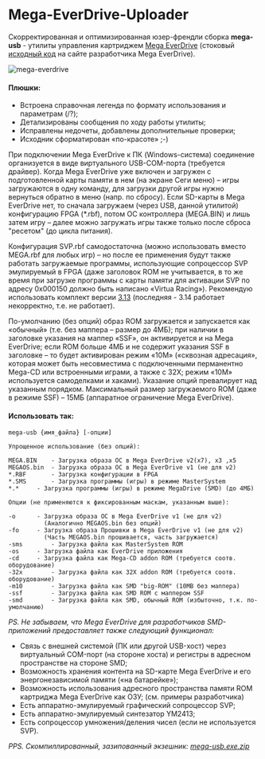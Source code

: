 # Mega-EverDrive-Uploader

Скорректированная и оптимизированная юзер-френдли сборка **mega-usb** - утилиты управления картриджем [Mega EverDrive](https://krikzz.com/our-products/legacy/megax7.html) (стоковый [исходный код](https://krikzz.com/pub/support/mega-everdrive/x3x5x7/dev/usb-tool/v2.0/) на сайте разработчика Mega EverDrive).

![mega-everdrive](https://user-images.githubusercontent.com/24475390/150523382-7a897bad-1fcc-480d-82ca-3559f1771fc9.jpg)
#### Плюшки:
+ Встроена справочная легенда по формату использования и параметрам (/?);
+ Детализированы сообщения по ходу работы утилиты;
+ Исправлены недочеты, добавлены дополнительные проверки;
+ Исходник сформатирован «по-красоте» ;-)

При подключении Mega EverDrive к ПК (Windows-система) соединение организуется в виде виртуального USB-COM-порта (требуется драйвер). Когда Mega EverDrive уже включен и загружен с подготовленной карты памяти в нем (на экране Сеги меню) – игры загружаются в одну команду, для загрузки другой игры нужно вернуться обратно в меню (напр. по сбросу). Если SD-карты в Mega EverDrive нет, то сначала загружаем (через USB, данной утилитой) конфигурацию FPGA (*.rbf), потом ОС контроллера (MEGA.BIN) и лишь затем игру – далее можно загружать игры также только после сброса "ресетом" (до цикла питания).

Конфигурация SVP.rbf самодостаточна (можно использовать вместо MEGA.rbf для любых игр) – но после ее применения будут также работать загружаемые программы, использующие сопроцессор SVP эмулируемый в FPGA (даже заголовок ROM не учитывается, в то же время при загрузке программы с карты памяти для активации SVP по адресу 0x000150 должно быть написано «Virtua Racing»). Рекомендую использовать комплект версии [3.13](https://krikzz.com/pub/support/mega-everdrive/x3x5x7/OS/) (последняя - 3.14 работает некорректно, т.е. не работает).

По-умолчанию (без опций) образ ROM загружается и запускается как «обычный» (т.е. без маппера – размер до 4МБ); при наличии в заголовке указания на маппер «SSF», он активируется и на Mega EverDrive; если ROM больше 4МБ и не содержит указания SSF в заголовке – то будет активирован режим «10М» («сквозная адресация», которая может быть несовместима с подключенными перманентно Mega-CD или встроенными играми, а также с 32X; режим «10М» используется самоделками и хаками). Указание опций превалирует над указанным порядком. Максимальный размер загружаемого ROM (даже в режиме SSF) – 15МБ (аппаратное ограничение Mega EverDrive).

#### Использовать так:
```
mega-usb {имя_файла} [-опции]

Упрощенное использование (без опций):

MEGA.BIN	- Загрузка образа ОС в Mega EverDrive v2(x7), x3 ,x5
MEGAOS.bin	- Загрузка образа ОС в Mega EverDrive v1 (не для v2)
*.RBF		- Загрузка конфигурации в FPGA
*.SMS		- Загрузка программы (игры) в режиме MasterSystem
*.*		- Загрузка программы (игры) в режиме MegaDrive (SMD) (до 4МБ)

Опции (не применяются к фиксированным маскам, указанным выше):

-o		- Загрузка образа ОС в Mega EverDrive v1 (не для v2)
		  (Аналогично MEGAOS.bin без опций)
-fo		- Загрузка образа Прошивки в Mega EverDrive v1 (не для v2)
		  (Часть MEGAOS.bin прошивается, часть загружается)
-sms		- Загрузка файла как MasterSystem ROM
-os		- Загрузка файла как EverDrive приложения
-cd		- Загрузка файла как Mega-CD addon ROM (требуется соотв. оборудование)
-32x		- Загрузка файла как 32X addon ROM (требуется соотв. оборудование)
-m10		- Загрузка файла как SMD "big-ROM" (10MB без маппера)
-ssf		- Загрузка файла как SMD ROM с маппером SSF
-smd		- Загрузка файла как SMD, обычный ROM (избыточно, т.к. по-умолчанию)
```
*PS. Не забываем, что Mega EverDrive для разработчиков SMD-приложений предоставляет также следующий функционал:*
* Связь с внешней системой (ПК или другой USB-хост) через виртуальный COM-порт (на стороне хоста) и регистры в адресном пространстве на стороне SMD;
* Возможность хранения контента на SD-карте Mega EverDrive и его энергонезависимой памяти («на батарейке»);
* Возможность использования адресного пространства памяти ROM картриджа Mega EverDrive как ОЗУ;
(см. примеры разработчика)
* Есть аппаратно-эмулируемый графический сопроцессор SVP;
* Есть аппаратно-эмулируемый синтезатор YM2413;
* Есть сопроцессор умножения/деления чисел (если не используется SVP).

*PPS. Скомпиллированный, зазипованный экзешник: [mega-usb.exe.zip](https://github.com/MiGeRA/Mega-EverDrive-Uploader/files/7899587/mega-usb.exe.zip)*
